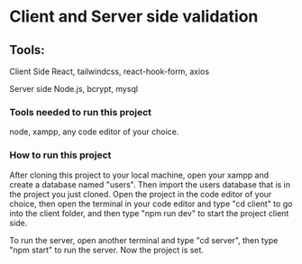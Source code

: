 # Client and Server side validation

## Tools:

Client Side
React, tailwindcss, react-hook-form, axios

Server side
Node.js, bcrypt, mysql

### Tools needed to run this project

node, xampp, any code editor of your choice.

### How to run this project

After cloning this project to your local machine, open your xampp and create a database named "users". Then import the users database that is in the project you just cloned.
Open the project in the code editor of your choice, then open the terminal in your code editor and type "cd client" to go into the client folder, and then type "npm run dev" to start the project client side.

To run the server, open another terminal and type "cd server", then type "npm start" to run the server. Now the project is set.
